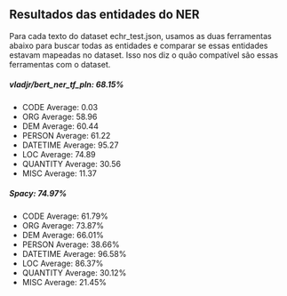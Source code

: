 ## Resultados das entidades do NER

Para cada texto do dataset echr_test.json, usamos as duas ferramentas abaixo para buscar todas as entidades e comparar se essas entidades estavam mapeadas no dataset. Isso nos diz o quão compatível são essas ferramentas com o dataset.

##### vladjr/bert_ner_tf_pln: 68.15%
* CODE  Average:  0.03
* ORG  Average:  58.96
* DEM  Average:  60.44
* PERSON  Average:  61.22
* DATETIME  Average:  95.27
* LOC  Average:  74.89
* QUANTITY  Average:  30.56
* MISC  Average:  11.37

##### Spacy: 74.97%
* CODE  Average:  61.79%
* ORG  Average:  73.87%
* DEM  Average:  66.01%
* PERSON  Average:  38.66%
* DATETIME  Average:  96.58%
* LOC  Average:  86.37%
* QUANTITY  Average:  30.12%
* MISC  Average:  21.45%
